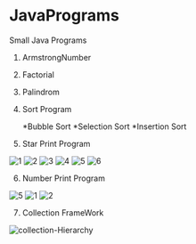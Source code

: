 # JavaPrograms
Small Java Programs

1. ArmstrongNumber

2. Factorial

3. Palindrom

4. Sort Program

     *Bubble Sort
     *Selection Sort
     *Insertion Sort
		 
5. Star Print Program

![1](https://user-images.githubusercontent.com/8094093/28255953-ed737c12-6ada-11e7-9b55-f906fdbd2a74.jpg)
![2](https://user-images.githubusercontent.com/8094093/28256225-c31114c2-6add-11e7-9a4e-abf96d627bb5.jpg)
![3](https://user-images.githubusercontent.com/8094093/28256222-c308e8a6-6add-11e7-8fd8-8023495015e7.jpg)
![4](https://user-images.githubusercontent.com/8094093/28256224-c30e1556-6add-11e7-9a48-8b3e5fde97b1.jpg)
![5](https://user-images.githubusercontent.com/8094093/28262618-45ae39b4-6b01-11e7-87b2-5a629d69de0f.jpg)
![6](https://user-images.githubusercontent.com/8094093/28267159-605140f8-6b16-11e7-870d-b5615f5bcc2c.jpg)

6. Number Print Program

![5](https://user-images.githubusercontent.com/8094093/28256223-c30cb4cc-6add-11e7-8a3d-26031564aef2.jpg)
![1](https://user-images.githubusercontent.com/8094093/28262727-bc287cee-6b01-11e7-9b48-18295162efa3.jpg)
![2](https://user-images.githubusercontent.com/8094093/28267776-33bd309e-6b19-11e7-9081-c8e8c347fada.jpg)


7. Collection FrameWork

 ![collection-Hierarchy](https://user-images.githubusercontent.com/8094093/29313764-f3005a0a-81d8-11e7-9a9e-f51e9551f44a.png)

     
